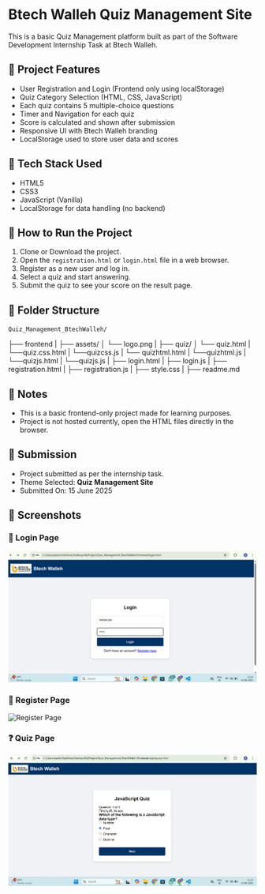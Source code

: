# Btech Walleh Quiz Management Site

This is a basic Quiz Management platform built as part of the Software Development Internship Task at Btech Walleh.

## 🧩 Project Features

- User Registration and Login (Frontend only using localStorage)
- Quiz Category Selection (HTML, CSS, JavaScript)
- Each quiz contains 5 multiple-choice questions
- Timer and Navigation for each quiz
- Score is calculated and shown after submission
- Responsive UI with Btech Walleh branding
- LocalStorage used to store user data and scores

## 📁 Tech Stack Used

- HTML5
- CSS3
- JavaScript (Vanilla)
- LocalStorage for data handling (no backend)

## 🎯 How to Run the Project

1. Clone or Download the project.
2. Open the `registration.html` or `login.html` file in a web browser.
3. Register as a new user and log in.
4. Select a quiz and start answering.
5. Submit the quiz to see your score on the result page.

## 📂 Folder Structure
    Quiz_Management_BtechWalleh/
├── frontend
|   ├── assets/
│       └── logo.png
|    ├── quiz/
│       └── quiz.html
|       └──quiz.css.html
|       └──quizcss.js
|       └── quizhtml.html
|       └──quizhtml.js
|       └──quizjs.html
|       └──quizjs.js
|   ├── login.html
|   ├── login.js
|   ├── registration.html
|   ├── registration.js
|   ├── style.css
|   ├── readme.md


## 📌 Notes

- This is a basic frontend-only project made for learning purposes.
- Project is not hosted currently, open the HTML files directly in the browser.

## 📅 Submission

- Project submitted as per the internship task.
- Theme Selected: **Quiz Management Site**
- Submitted On: 15 June 2025


## 📸 Screenshots

### 🔐 Login Page
![Login Page](frontend/screenshots/login.png)

### 📝 Register Page
![Register Page](frontend/screenshots/register.png)

### ❓ Quiz Page
![Quiz Page](frontend/screenshots/quizjs.png)

